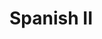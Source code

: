 # Spanish II<span style="font-size: 0%; color:red">Search terms: "Spanish 2", "español II", "español 2", "español dos"</span>
